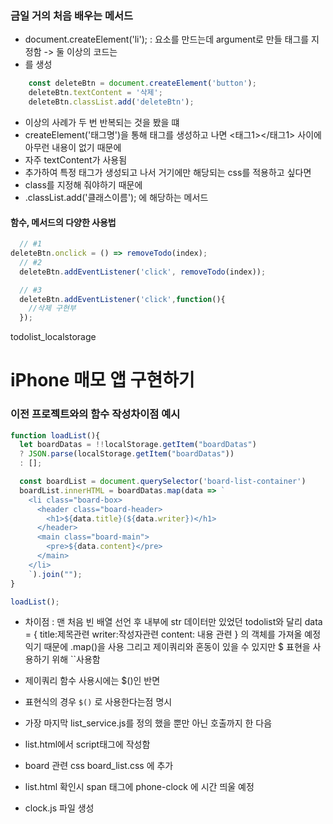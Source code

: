 ### 금일 거의 처음 배우는 메서드

- document.createElement('li');
: 요소를 만드는데 argument로 만들 태그를 지정함 -> 둘 이상의 코드는 <li>를 생성

```js
    const deleteBtn = document.createElement('button');
    deleteBtn.textContent = '삭제';
    deleteBtn.classList.add('deleteBtn');
```
- 이상의 사례가 두 번 반복되는 것을 봤을 떄
- createElement('태그명')을 통해 태그를 생성하고 나면 <태그1></태그1> 사이에 아무런 내용이 없기 때문에
- 자주 textContent가 사용됨
- 추가하여 특정 태그가 생성되고 나서 거기에만 해당되는 css를 적용하고 싶다면 
- class를 지정해 줘야하기 때문에
- .classList.add('클래스이름'); 에 해당하는 메서드

#### 함수, 메서드의 다양한 사용법
```js
  // #1
deleteBtn.onclick = () => removeTodo(index);
  // #2
  deleteBtn.addEventListener('click', removeTodo(index));

  // #3
  deleteBtn.addEventListener('click',function(){
    //삭제 구현부
  });
```

todolist_localstorage

# iPhone 매모 앱 구현하기



### 이전 프로젝트와의 함수 작성차이점 예시
```js
function loadList(){
  let boardDatas = !!localStorage.getItem("boardDatas")
  ? JSON.parse(localStorage.getItem("boardDatas"))
  : [];

  const boardList = document.querySelector('board-list-container')
  boardList.innerHTML = boardDatas.map(data => `
    <li class="board-box>
      <header class="board-header>
        <h1>${data.title}(${data.writer})</h1>
      </header>
      <main class="board-main">
        <pre>${data.content}</pre>
      </main>
    </li>
    `).join("");
}

loadList();
```
- 차이점 : 맨 처음 빈 배열 선언 후 내부에 str 데이터만 있었던 todolist와 달리 
data = {
  title:제목관련
  writer:작성자관련
  content: 내용 관련
}
의 객체를 가져올 예정익기 때문에 .map()을 사용
그리고 제이쿼리와 혼동이 있을 수 있지만 $ 표현을 사용하기 위해 ``사용함

- 제이쿼리 함수 사용시에는 $()인 반면
- 표현식의 경우 `$()` 로 사용한다는점 명시

- 가장 마지막 list_service.js를 정의 했을 뿐만 아닌 호출까지 한 다음
- list.html에서 script태그에 작성함

- board 관련 css board_list.css 에 추가

- list.html 확인시 span 태그에 phone-clock 에 시간 띄울 예정
- clock.js 파일 생성